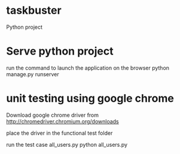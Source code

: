 # taskbuster
Python project

# Serve python project 
run the command to launch the application on the browser
python manage.py runserver

# unit testing using google chrome
Download google chrome driver from http://chromedriver.chromium.org/downloads

place the driver in the functional test folder

run the test case all_users.py
python all_users.py
